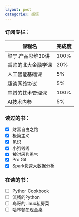 ```yaml
---
layout: post
categories: 感悟
---
```

### 订阅专栏：

|课程名|完成度|
|----------|------|
|梁宁.产品思维30讲|100%|
|香帅的北大金融学课|20%|
|人工智能基础课|5%|
|趣谈网络协议|5%|
|朱赟的技术管理课|100%|
|AI技术内参|5%|

### 读过的书：
- [x] 财富自由之路
- [x] 极简主义
- [x] 见识
- [x] 小狗钱钱
- [x] 被讨厌的勇气
- [x] Pro Git
- [x] Spark快速大数据分析

### 在读的书：
- [ ] Python Cookbook
- [ ] 流畅的Python
- [ ] 鸟哥的Linux私房菜
- [ ] 哈林顿在现金桌